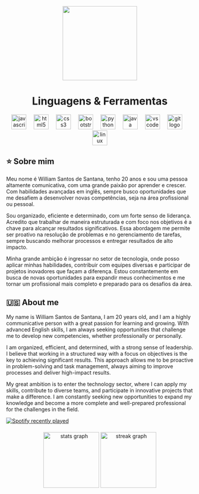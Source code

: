 <div align="center">
  <img height="200" src="https://images-wixmp-ed30a86b8c4ca887773594c2.wixmp.com/f/4e61f75d-6659-462a-b770-1477e27c53b5/dilpud0-ade79cc7-9843-49f7-92be-33e9f84f82b5.png/v1/fill/w_1280,h_334/banner_by_themari0nette08_dilpud0-fullview.png?token=eyJ0eXAiOiJKV1QiLCJhbGciOiJIUzI1NiJ9.eyJzdWIiOiJ1cm46YXBwOjdlMGQxODg5ODIyNjQzNzNhNWYwZDQxNWVhMGQyNmUwIiwiaXNzIjoidXJuOmFwcDo3ZTBkMTg4OTgyMjY0MzczYTVmMGQ0MTVlYTBkMjZlMCIsIm9iaiI6W1t7ImhlaWdodCI6Ijw9MzM0IiwicGF0aCI6IlwvZlwvNGU2MWY3NWQtNjY1OS00NjJhLWI3NzAtMTQ3N2UyN2M1M2I1XC9kaWxwdWQwLWFkZTc5Y2M3LTk4NDMtNDlmNy05MmJlLTMzZTlmODRmODJiNS5wbmciLCJ3aWR0aCI6Ijw9MTI4MCJ9XV0sImF1ZCI6WyJ1cm46c2VydmljZTppbWFnZS5vcGVyYXRpb25zIl19.5WhA6nQmx-UMKF0Rdvh9Ymr4h10mS7NPTGj6JBYX_dM"/>
</div>

###
<h1 align="center">Linguagens & Ferramentas</h1>
<div align="center">
  <img src="https://cdn.jsdelivr.net/gh/devicons/devicon/icons/javascript/javascript-original.svg" height="40" alt="javascript logo"  />
  <img width="12" />
  <img src="https://cdn.jsdelivr.net/gh/devicons/devicon/icons/html5/html5-original.svg" height="40" alt="html5 logo"  />
  <img width="12" />
  <img src="https://cdn.jsdelivr.net/gh/devicons/devicon/icons/css3/css3-original.svg" height="40" alt="css3 logo"  />
  <img width="12" />
  <img src="https://cdn.jsdelivr.net/gh/devicons/devicon/icons/bootstrap/bootstrap-original.svg" height="40" alt="bootstrap logo"  />
  <img width="12" />
  <img src="https://cdn.jsdelivr.net/gh/devicons/devicon/icons/python/python-original.svg" height="40" alt="python logo"  />
  <img width="12" />
  <img src="https://cdn.jsdelivr.net/gh/devicons/devicon/icons/java/java-original.svg" height="40" alt="java logo"  />
  <img width="12" />
  <img src="https://cdn.jsdelivr.net/gh/devicons/devicon/icons/vscode/vscode-original.svg" height="40" alt="vscode logo"  />
  <img width="12" />
  <img src="https://cdn.jsdelivr.net/gh/devicons/devicon/icons/git/git-original.svg" height="40" alt="git logo"  />
  <img width="12" />
  <img src="https://cdn.jsdelivr.net/gh/devicons/devicon/icons/linux/linux-original.svg" height="40" alt="linux logo"  />
</div>

###
<h2 align="left">⭐ Sobre mim</h2>
<p align="left">Meu nome é William Santos de Santana, tenho 20 anos e sou uma pessoa altamente comunicativa, com uma grande paixão por aprender e crescer. Com habilidades avançadas em inglês, sempre busco oportunidades que me desafiem a desenvolver novas competências, seja na área profissional ou pessoal.

Sou organizado, eficiente e determinado, com um forte senso de liderança. Acredito que trabalhar de maneira estruturada e com foco nos objetivos é a chave para alcançar resultados significativos. Essa abordagem me permite ser proativo na resolução de problemas e no gerenciamento de tarefas, sempre buscando melhorar processos e entregar resultados de alto impacto.

Minha grande ambição é ingressar no setor de tecnologia, onde posso aplicar minhas habilidades, contribuir com equipes diversas e participar de projetos inovadores que façam a diferença. Estou constantemente em busca de novas oportunidades para expandir meus conhecimentos e me tornar um profissional mais completo e preparado para os desafios da área.</p>

<h2 align="left">🇺🇸 About me</h2>
<p align="left">My name is William Santos de Santana, I am 20 years old, and I am a highly communicative person with a great passion for learning and growing. With advanced English skills, I am always seeking opportunities that challenge me to develop new competencies, whether professionally or personally.

I am organized, efficient, and determined, with a strong sense of leadership. I believe that working in a structured way with a focus on objectives is the key to achieving significant results. This approach allows me to be proactive in problem-solving and task management, always aiming to improve processes and deliver high-impact results.

My great ambition is to enter the technology sector, where I can apply my skills, contribute to diverse teams, and participate in innovative projects that make a difference. I am constantly seeking new opportunities to expand my knowledge and become a more complete and well-prepared professional for the challenges in the field.</p>

<a href="https://open.spotify.com/user/themarionette08">
  <img src="https://spotify-recently-played-readme.vercel.app/api?user=themarionette08&width=1000&count=5" alt="Spotify recently played"  />
</a>

###

<div align="center">
  <img src="https://github-readme-stats.vercel.app/api?username=WillSantos08&hide_title=false&hide_rank=false&show_icons=true&include_all_commits=true&count_private=true&disable_animations=false&theme=dark&locale=pt-br&hide_border=false" height="150" alt="stats graph"  />
  <img src="https://streak-stats.demolab.com?user=WillSantos08&locale=en&mode=weekly&theme=dark&hide_border=false&border_radius=5" height="150" alt="streak graph"  />
</div>

###
